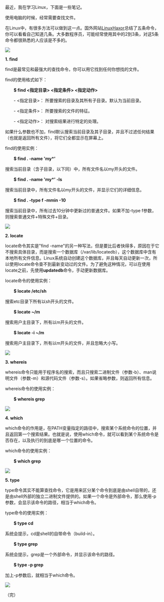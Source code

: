 最近，我在学习Linux，下面是一些笔记。

使用电脑的时候，经常需要查找文件。

在Linux中，有很多方法可以做到这一点。国外网站[LinuxHaxor](http://www.linuxhaxor.net/?p=904)总结了五条命令，你可以看看自己知道几条。大多数程序员，可能经常使用其中的2到3条，对这5条命令都很熟悉的人应该是不多的。

![](http://photo2.bababian.com/usr491085/upload1/20091008/sBoFRsKw+OzJFYyNE2EUUjQCJlBV+J99nAarJRhCxwMaFRhlSmG8BSw==.jpg)

**1. find**

find是最常见和最强大的查找命令，你可以用它找到任何你想找的文件。

find的使用格式如下：

　　**$ find &lt;指定目录&gt; &lt;指定条件&gt; &lt;指定动作&gt;**

　　- &lt;指定目录&gt;： 所要搜索的目录及其所有子目录。默认为当前目录。

　　- &lt;指定条件&gt;： 所要搜索的文件的特征。

　　- &lt;指定动作&gt;： 对搜索结果进行特定的处理。

如果什么参数也不加，find默认搜索当前目录及其子目录，并且不过滤任何结果（也就是返回所有文件），将它们全都显示在屏幕上。

find的使用实例：

　　**$ find . -name 'my\*'**

搜索当前目录（含子目录，以下同）中，所有文件名以my开头的文件。

　　**$ find . -name 'my\*' -ls**

搜索当前目录中，所有文件名以my开头的文件，并显示它们的详细信息。

　　**$ find . -type f -mmin -10**

搜索当前目录中，所有过去10分钟中更新过的普通文件。如果不加-type f参数，则搜索普通文件+特殊文件+目录。

![](http://photo2.bababian.com/usr491085/upload1/20091008/sPyDXwjuyGPa90ImF1FWWQd+VFEI7soi3o4IGCou34db1QpQ0ttCFyg==.jpg)

**2. locate**

locate命令其实是"find -name"的另一种写法，但是要比后者快得多，原因在于它不搜索具体目录，而是搜索一个数据库（/var/lib/locatedb），这个数据库中含有本地所有文件信息。Linux系统自动创建这个数据库，并且每天自动更新一次，所以使用locate命令查不到最新变动过的文件。为了避免这种情况，可以在使用locate之前，先使用**updatedb**命令，手动更新数据库。

locate命令的使用实例：

　　**$ locate /etc/sh**

搜索etc目录下所有以sh开头的文件。

　　**$ locate ~/m**

搜索用户主目录下，所有以m开头的文件。

　　**$ locate -i ~/m**

搜索用户主目录下，所有以m开头的文件，并且忽略大小写。

![](http://photo2.bababian.com/usr491085/upload1/20091008/s_AmVmTt51hUeK2spbFLEIevqK9nV9pwfcvQ9BFAKrkuanlcSdasMBQ==.jpg)

**3. whereis**

whereis命令只能用于程序名的搜索，而且只搜索二进制文件（参数-b）、man说明文件（参数-m）和源代码文件（参数-s）。如果省略参数，则返回所有信息。

whereis命令的使用实例：

　　**$ whereis grep**

![](http://photo2.bababian.com/usr491085/upload1/20091008/sQd1vxME+KrYoIRYPrviDIwKkc+Mfg22OprkbhxvCKCCPTSHlbpsbOw==.jpg)

**4. which**

which命令的作用是，在PATH变量指定的路径中，搜索某个系统命令的位置，并且返回第一个搜索结果。也就是说，使用which命令，就可以看到某个系统命令是否存在，以及执行的到底是哪一个位置的命令。

which命令的使用实例：

　　**$ which grep**

![](http://photo2.bababian.com/usr491085/upload1/20091008/swW+ZcKexo65woijErYxjZW5p25VscBxNr2sTR5LRUry26AQADbJWzA==.jpg)

**5. type**

type命令其实不能算查找命令，它是用来区分某个命令到底是由shell自带的，还是由shell外部的独立二进制文件提供的。如果一个命令是外部命令，那么使用-p参数，会显示该命令的路径，相当于which命令。

type命令的使用实例：

　　**$ type cd**

系统会提示，cd是shell的自带命令（build-in）。

　　**$ type grep**

系统会提示，grep是一个外部命令，并显示该命令的路径。

　　**$ type -p grep**

加上-p参数后，就相当于which命令。

![](http://photo2.bababian.com/usr491085/upload1/20091008/sveDFMiMt4K6TNsrCCYJ6ynayDIwgnkdYO6presF76ZrpTH+9d2SoOg==.jpg)

（完）


